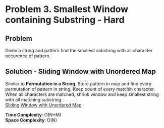 # Problem 3. Smallest Window containing Substring - Hard

## Problem
Given a string and pattern find the smallest substring with all character occurence of pattern. 

## Solution - Sliding Window with Unordered Map
Similar to **Permutation in a String**. Store pattern in map and find every permutation of pattern in string. Keep count of every matchin character. When all characters are matched, shrink window and keep smallest string with all matching substring. <br />
[Sliding Window with Unordered Map](https://github.com/jecjung520/Coding-Test-Algorithms/blob/main/Coding%20Patterns/Sliding%20Windows/Problem%203.%20Smallest%20Window%20containing%20Substring%20-%20Hard/substringWindow.cc)

**Time Complexity**: O(N+M) <br />
**Space Complexity**: O(N)